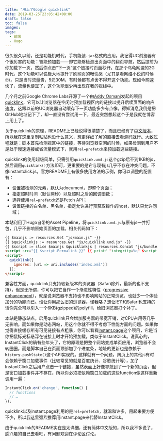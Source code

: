 ```yaml
---
title: "用上了Google quicklink"
date: 2019-03-25T23:05:42+08:00
draft: false
toc: false
images:
tags:
  - 前端
  - Hugo
---
```


很久很久以前，还是功能机时代，手机能装`.jar`格式的应用，我记得UC浏览器有个很厉害的功能：智能预加载——即它能够检测出页面中的翻页导航，然后提前为你加载下一页，然后你点击“下一页”这个链接时页面秒开。在那个乌龟网速的2G时代，这个功能可以说极大地提升了刷网页的畅快感（尤其是看网络小说的时候🙄）。只是当时流量贵，5元30M，有时候都有点舍不得开这个功能。现如今网速快了，流量也便宜了，这个功能很少再出现在我的视线中。

几个月之前Google Chrome Labs开源了一个由[Addy Osmani](https://github.com/addyosmani)发起的项目[quicklink](https://github.com/GoogleChromeLabs/quicklink)，它可以让浏览器在空闲时预加载视区内的链接以提升后续页面的响应速度，这跟以前的UC浏览器自动缓存下一页功能多少有点像。得知消息我倒是把GitHub地址记下了，却一直没有尝试用一下，最近突然想起这个于是我就在博客上用上了。

关于quicklink的原理，README上已经说得很清楚了，而且已经有了[中文版本](<https://github.com/GoogleChromeLabs/quicklink/blob/master/translations/zh-cn/README.md>)，所以我在这里复制粘贴也没什么意义，想更详细了解的直接去看源码就行。大致过程就是：脚本首先检测视区中的链接，等待浏览器空闲的时候，如果检测到用户不是处于慢速连接或省流量模式下，就用`rel=prefetch`来预加载这些链接。

quicklink的使用超级简单，只需引用`quicklink.umd.js`这个gzip后不到1KB的js，然后调用`quicklink()`方法即可，更重要的是它与现有js几乎不存在冲突问题，不像instantclick.js。官方README上有很多使用方法的示例，你可以调整的配置有：

* 设置被检测的元素，默认为document，即整个页面；
* 指定超时时间（默认两秒）以及超时之后的回调函数；
* 选择使用`rel=prefetch`还是Fetch API；
* 设置链接的白名单、黑名单，指定允许进行预获取操作的host，默认只允许同域；

本站利用了Hugo自带的Asset Pipeline，将`quicklink.umd.js`与原有js一并打包，几乎不影响原始页面的加载。相关代码如下：

```html
{{ $mainjs := resources.Get "js/main.js" -}}
{{ $quicklinkjs := resources.Get "js/quicklink.umd.js" -}}
{{ $script := slice $mainjs $quicklinkjs | resources.Concat "js/bundle.js" | minify | fingerprint -}}
<script src="{{ $script.Permalink }}" {{ printf "integrity=%q" $script.Data.Integrity | safeHTMLAttr }}></script>
<script>
  quicklink({
    ignores: [uri => uri.includes('index.xml')]
  });
</script>
```

兼容性方面，quicklink只支持较新版本的浏览器（Safari除外，最新的也不支持），但是无所谓，你可以把它当作一个渐进性特性（[progressive enhancement](https://www.smashingmagazine.com/2009/04/progressive-enhancement-what-it-is-and-how-to-use-it/)），就是说浏览器不支持也不影响网站的正常浏览，也就少一个体验加分的功能而已。~~谁让你用那么旧的浏览器，怪我咯？~~想让IE11和Safari也支持的话你完全可以引入一个6KB(gzipped)的polyfill，给旧浏览器打个补丁。

本站是静态站点，启用quicklink只会增加服务器的带宽开销，对CPU占用等几乎无影响。而如果你是动态网站，用这个你就不得不考虑下性能方面的问题。如果你觉得直接缓存所有可见链接有点粗暴，你可以看看[instant.page](https://instant.page/)这个项目，它是当你把鼠标光标悬浮在链接上时才开始预加载，类似于InstantClick。说真心的，InstantClick的确有些年头了，它的原理是把整个网站变成单页应用，浏览器不会转圈圈，而是脚本自己在页面顶部加了个进度条，地址的更新也是依赖于`history.pushState()`这个API实现的。这样就有一个问题，网页上的其他js有时会依赖于窗口加载事件（比较常见的就是百度统计、谷歌统计等），加了InstantClick之后用户点击一个链接，虽然表面上好像导航到了一个新的页面，但是窗口加载事件并不存在，所以你必须把依赖窗口加载的这些function像这样重新调用一遍：

```javascript
InstantClick.on('change', function() {
  // functions
  // …
});
```

quicklink以及instant.page利用的是`rel=prefetch`，就温和许多，用起来要方便不少，所以我这里强烈推荐用instant.page来代替InstantClick。

由于quicklink的README实在是太详细，还有简体中文版的，所以我不多说了，感兴趣的自己去看吧，有问题欢迎在评论区讨论。